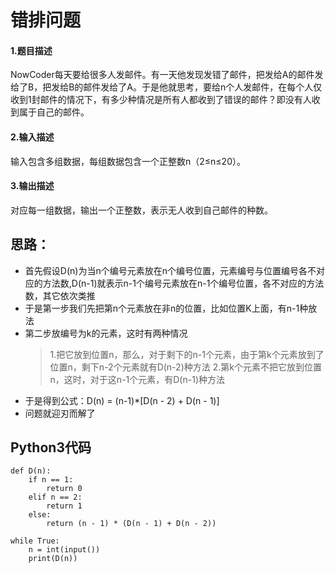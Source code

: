 # 错排问题
#### 1.题目描述
NowCoder每天要给很多人发邮件。有一天他发现发错了邮件，把发给A的邮件发给了B，把发给B的邮件发给了A。于是他就思考，要给n个人发邮件，在每个人仅收到1封邮件的情况下，有多少种情况是所有人都收到了错误的邮件？即没有人收到属于自己的邮件。
#### 2.输入描述
输入包含多组数据，每组数据包含一个正整数n（2≤n≤20）。
#### 3.输出描述
对应每一组数据，输出一个正整数，表示无人收到自己邮件的种数。
## 思路：
- 首先假设D(n)为当n个编号元素放在n个编号位置，元素编号与位置编号各不对应的方法数,D(n-1)就表示n-1个编号元素放在n-1个编号位置，各不对应的方法数，其它依次类推
- 于是第一步我们先把第n个元素放在非n的位置，比如位置K上面，有n-1种放法
- 第二步放编号为k的元素，这时有两种情况
   >  1.把它放到位置n，那么，对于剩下的n-1个元素，由于第k个元素放到了位置n，剩下n-2个元素就有D(n-2)种方法
   >  2.第k个元素不把它放到位置n，这时，对于这n-1个元素，有D(n-1)种方法
- 于是得到公式：D(n) = (n-1)*[D(n - 2) + D(n - 1)]
- 问题就迎刃而解了
## Python3代码
    def D(n):
        if n == 1:
            return 0
        elif n == 2:
            return 1
        else:
            return (n - 1) * (D(n - 1) + D(n - 2))

    while True:
        n = int(input())
        print(D(n))